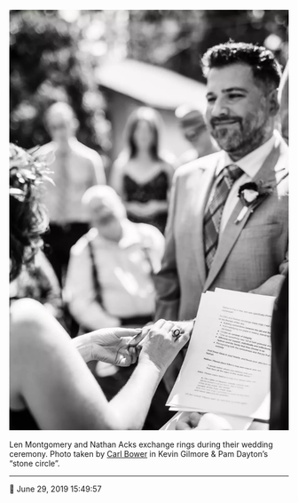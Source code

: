 ![Len Montgomery and Nathan Acks exchange rings](assets/3090ddc658a82790d1a86c55e71bc55a.webp)

Len Montgomery and Nathan Acks exchange rings during their wedding ceremony. Photo taken by [Carl Bower](http://carlbowerphotos.com/) in Kevin Gilmore & Pam Dayton’s “stone circle”.

- - - -

📅 June 29, 2019 15:49:57
